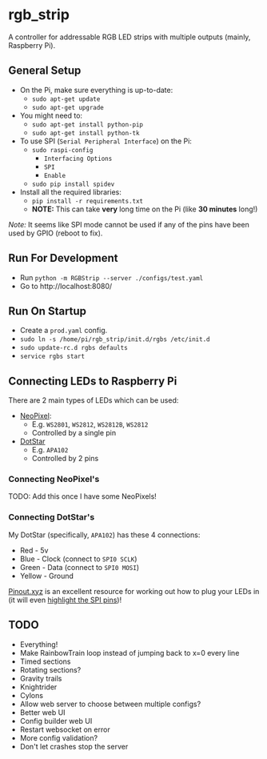 # rgb_strip

A controller for addressable RGB LED strips with multiple outputs (mainly, Raspberry Pi).


## General Setup

* On the Pi, make sure everything is up-to-date:
  * `sudo apt-get update`
  * `sudo apt-get upgrade`
* You might need to:
  * `sudo apt-get install python-pip`
  * `sudo apt-get install python-tk`
* To use SPI (`Serial Peripheral Interface`) on the Pi:
  * `sudo raspi-config`
    * `Interfacing Options`
    * `SPI`
    * `Enable`
  * `sudo pip install spidev`
* Install all the required libraries:
  * `pip install -r requirements.txt`
  * **NOTE:** This can take **very** long time on the Pi (like **30 minutes** long!)

*Note:* It seems like SPI mode cannot be used if any of the pins have been used by GPIO (reboot to fix).


## Run For Development

* Run `python -m RGBStrip --server ./configs/test.yaml`
* Go to http://localhost:8080/


## Run On Startup

* Create a `prod.yaml` config.
* `sudo ln -s /home/pi/rgb_strip/init.d/rgbs /etc/init.d`
* `sudo update-rc.d rgbs defaults`
* `service rgbs start`


## Connecting LEDs to Raspberry Pi

There are 2 main types of LEDs which can be used:
* [NeoPixel](https://learn.adafruit.com/adafruit-neopixel-uberguide/the-magic-of-neopixels):
  * E.g. `WS2801`, `WS2812`, `WS2812B`, `WS2812`
  * Controlled by a single pin
* [DotStar](https://learn.adafruit.com/adafruit-dotstar-leds/overview)
  * E.g. `APA102`
  * Controlled by 2 pins

### Connecting NeoPixel's

TODO: Add this once I have some NeoPixels!

### Connecting DotStar's

My DotStar (specifically, `APA102`) has these 4 connections:
* Red - 5v
* Blue - Clock (connect to `SPI0 SCLK`)
* Green - Data (connect to `SPI0 MOSI`)
* Yellow - Ground

[Pinout.xyz](https://pinout.xyz/) is an excellent resource for working out how to plug your LEDs in (it will even [highlight the SPI pins](https://pinout.xyz/pinout/spi))!


## TODO

  * Everything!
  * Make RainbowTrain loop instead of jumping back to x=0 every line
  * Timed sections
  * Rotating sections?
  * Gravity trails
  * Knightrider
  * Cylons
  * Allow web server to choose between multiple configs?
  * Better web UI
  * Config builder web UI
  * Restart websocket on error
  * More config validation?
  * Don't let crashes stop the server
